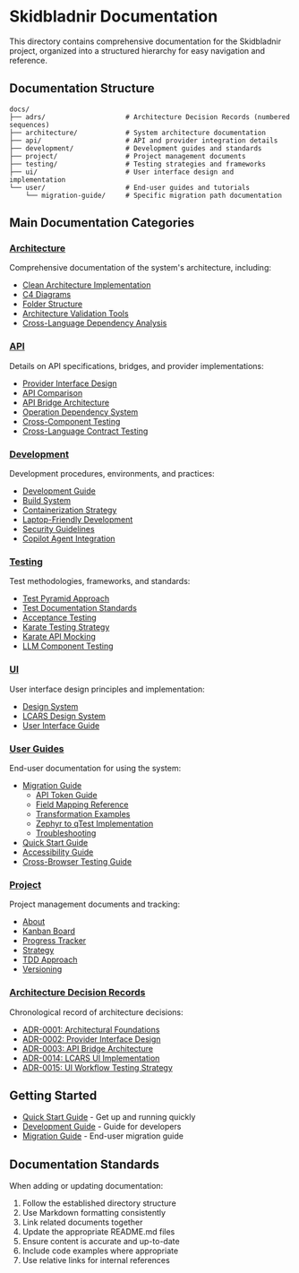 # Skidbladnir Documentation

This directory contains comprehensive documentation for the Skidbladnir project, organized into a structured hierarchy for easy navigation and reference.

## Documentation Structure

```
docs/
├── adrs/                    # Architecture Decision Records (numbered sequences)
├── architecture/            # System architecture documentation
├── api/                     # API and provider integration details
├── development/             # Development guides and standards
├── project/                 # Project management documents
├── testing/                 # Testing strategies and frameworks
├── ui/                      # User interface design and implementation
└── user/                    # End-user guides and tutorials
    └── migration-guide/     # Specific migration path documentation
```

## Main Documentation Categories

### [Architecture](architecture/README.md)
Comprehensive documentation of the system's architecture, including:
- [Clean Architecture Implementation](architecture/clean-architecture-guide.md)
- [C4 Diagrams](architecture/c4-diagrams.md)
- [Folder Structure](architecture/folder-structure.md)
- [Architecture Validation Tools](architecture/architecture-validation-tools.md)
- [Cross-Language Dependency Analysis](architecture/cross-language-dependency-analyzer-guide.md)

### [API](api/README.md)
Details on API specifications, bridges, and provider implementations:
- [Provider Interface Design](api/provider-interface.md)
- [API Comparison](api/api-comparison.md)
- [API Bridge Architecture](api/api-bridge-architecture.md)
- [Operation Dependency System](api/operation-dependency-system.md)
- [Cross-Component Testing](api/cross-component-testing.md)
- [Cross-Language Contract Testing](api/cross-language-contract-testing.md)

### [Development](development/README.md)
Development procedures, environments, and practices:
- [Development Guide](development/development-guide.md)
- [Build System](development/build-system.md)
- [Containerization Strategy](development/containerization.md)
- [Laptop-Friendly Development](development/laptop-friendly-guide.md)
- [Security Guidelines](development/security-audit-guidelines.md)
- [Copilot Agent Integration](development/copilot-agent-refactoring.md)

### [Testing](testing/README.md)
Test methodologies, frameworks, and standards:
- [Test Pyramid Approach](testing/test-pyramid-approach.md)
- [Test Documentation Standards](testing/test-documentation-standards.md)
- [Acceptance Testing](testing/acceptance-testing.md)
- [Karate Testing Strategy](testing/karate-testing-strategy.md)
- [Karate API Mocking](testing/karate-api-mocking.md)
- [LLM Component Testing](testing/llm-advisor-tests.md)

### [UI](ui/README.md)
User interface design principles and implementation:
- [Design System](ui/design-system.md)
- [LCARS Design System](ui/lcars-design-system.md)
- [User Interface Guide](ui/user-interface-guide.md)

### [User Guides](user/README.md)
End-user documentation for using the system:
- [Migration Guide](user/migration-guide/README.md)
  - [API Token Guide](user/migration-guide/api-token-guide.md)
  - [Field Mapping Reference](user/migration-guide/field-mapping-reference.md)
  - [Transformation Examples](user/migration-guide/transformation-examples.md)
  - [Zephyr to qTest Implementation](user/migration-guide/zephyr-qtest-implementation.md)
  - [Troubleshooting](user/migration-guide/troubleshooting.md)
- [Quick Start Guide](user/quick-start.md)
- [Accessibility Guide](user/accessibility-guide.md)
- [Cross-Browser Testing Guide](user/cross-browser-testing-guide.md)

### [Project](project/README.md)
Project management documents and tracking:
- [About](project/about.md)
- [Kanban Board](project/kanban.md)
- [Progress Tracker](project/progress-tracker.md)
- [Strategy](project/strategy.md)
- [TDD Approach](project/tdd-approach.md)
- [Versioning](project/versioning.md)

### [Architecture Decision Records](adrs/README.md)
Chronological record of architecture decisions:
- [ADR-0001: Architectural Foundations](adrs/0001-architectural-foundations.md)
- [ADR-0002: Provider Interface Design](adrs/0002-provider-interface-design.md)
- [ADR-0003: API Bridge Architecture](adrs/0003-api-bridge-architecture.md)
- [ADR-0014: LCARS UI Implementation](adrs/0014-lcars-ui-implementation.md)
- [ADR-0015: UI Workflow Testing Strategy](adrs/0015-ui-workflow-testing-strategy.md)

## Getting Started

- [Quick Start Guide](./user/quick-start.md) - Get up and running quickly
- [Development Guide](./development/development-guide.md) - Guide for developers
- [Migration Guide](./user/migration-guide/README.md) - End-user migration guide

## Documentation Standards

When adding or updating documentation:
1. Follow the established directory structure
2. Use Markdown formatting consistently
3. Link related documents together
4. Update the appropriate README.md files
5. Ensure content is accurate and up-to-date
6. Include code examples where appropriate
7. Use relative links for internal references